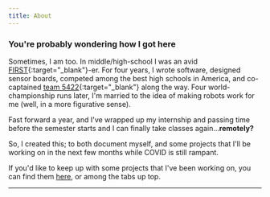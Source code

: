 ```yaml
---
title: About
---
```


### You're probably wondering how I got here

Sometimes, I am too. In middle/high-school I was an avid [FIRST](https://www.firstinspires.org/robotics/frc){:target="_blank"}-er. For four years, I wrote software, designed sensor boards, competed among the best high schools in America, and co-captained [team 5422](http://www.stormgears.org/){:target="_blank"} along the way. Four world-championship runs later, I'm married to the idea of making robots work for me (well, in a more figurative sense).

Fast forward a year, and I've wrapped up my internship and passing time before the semester starts and I can finally take classes again...**remotely?**

So, I created this; to both document myself, and some projects that I'll be working on in the next few months while COVID is still rampant.

If you'd like to keep up with some projects that I've been working on, you can find them [here](/projects), or among the tabs up top.

---
<p>&nbsp;</p>





